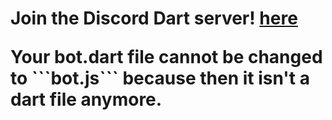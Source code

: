 <h1>Join the Discord Dart server! <a href="https://discord.gg/pzQQ2tx" target="_blank">here</a>

<p>Your bot.dart file cannot be changed to ```bot.js``` because then it isn't a dart file anymore.<p>
